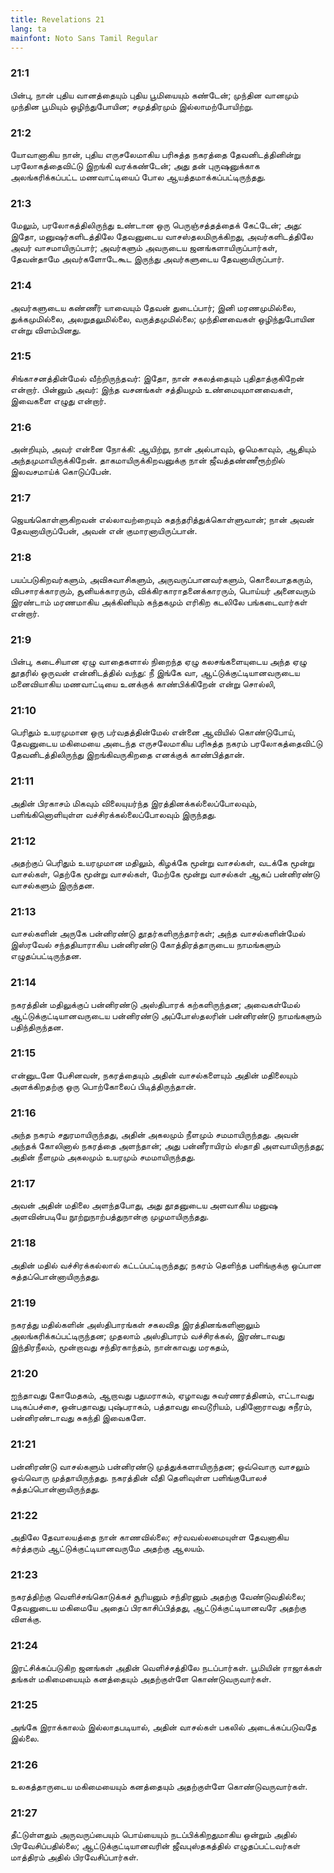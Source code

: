 ```yaml
---
title: Revelations 21
lang: ta
mainfont: Noto Sans Tamil Regular
---
```


###  21:1

பின்பு, நான் புதிய வானத்தையும் புதிய பூமியையும் கண்டேன்; முந்தின வானமும் முந்தின பூமியும் ஒழிந்துபோயின; சமுத்திரமும் இல்லாமற்போயிற்று.

###  21:2

யோவானாகிய நான், புதிய எருசலேமாகிய பரிசுத்த நகரத்தை தேவனிடத்தினின்று பரலோகத்தைவிட்டு இறங்கி வரக்கண்டேன்; அது தன் புருஷனுக்காக அலங்கரிக்கப்பட்ட மணவாட்டியைப் போல ஆயத்தமாக்கப்பட்டிருந்தது.

###  21:3

மேலும், பரலோகத்திலிருந்து உண்டான ஒரு பெருஞ்சத்தத்தைக் கேட்டேன்; அது: இதோ, மனுஷர்களிடத்திலே தேவனுடைய வாசஸ்தலமிருக்கிறது, அவர்களிடத்திலே அவர் வாசமாயிருப்பார்; அவர்களும் அவருடைய ஜனங்களாயிருப்பார்கள், தேவன்தாமே அவர்களோடேகூட இருந்து அவர்களுடைய தேவனாயிருப்பார்.

###  21:4

அவர்களுடைய கண்ணீர் யாவையும் தேவன் துடைப்பார்; இனி மரணமுமில்லை, துக்கமுமில்லை, அலறுதலுமில்லை, வருத்தமுமில்லை; முந்தினவைகள் ஒழிந்துபோயின என்று விளம்பினது.

###  21:5

சிங்காசனத்தின்மேல் வீற்றிருந்தவர்: இதோ, நான் சகலத்தையும் புதிதாத்குகிறேன் என்றார். பின்னும் அவர்: இந்த வசனங்கள் சத்தியமும் உண்மையுமானவைகள், இவைகளை எழுது என்றார்.

###  21:6

அன்றியும், அவர் என்னை நோக்கி: ஆயிற்று, நான் அல்பாவும், ஓமெகாவும், ஆதியும் அந்தமுமாயிருக்கிறேன். தாகமாயிருக்கிறவனுக்கு நான் ஜீவத்தண்ணீரூற்றில் இலவசமாய்க் கொடுப்பேன்.

###  21:7

ஜெயங்கொள்ளுகிறவன் எல்லாவற்றையும் சுதந்தரித்துக்கொள்ளுவான்; நான் அவன் தேவனாயிருப்பேன், அவன் என் குமாரனாயிருப்பான்.

###  21:8

பயப்படுகிறவர்களும், அவிசுவாசிகளும், அருவருப்பானவர்களும், கொலைபாதகரும், விபசாரக்காரரும், சூனியக்காரரும், விக்கிரகாராதனைக்காரரும், பொய்யர் அனைவரும் இரண்டாம் மரணமாகிய அக்கினியும் கந்தகமும் எரிகிற கடலிலே பங்கடைவார்கள் என்றார்.

###  21:9

பின்பு, கடைசியான ஏழு வாதைகளால் நிறைந்த ஏழு கலசங்களையுடைய அந்த ஏழு தூதரில் ஒருவன் என்னிடத்தில் வந்து: நீ இங்கே வா, ஆட்டுக்குட்டியானவருடைய மனைவியாகிய மணவாட்டியை உனக்குக் காண்பிக்கிறேன் என்று சொல்லி,

###  21:10

பெரிதும் உயரமுமான ஒரு பர்வதத்தின்மேல் என்னை ஆவியில் கொண்டுபோய், தேவனுடைய மகிமையை அடைந்த எருசலேமாகிய பரிசுத்த நகரம் பரலோகத்தைவிட்டு தேவனிடத்திலிருந்து இறங்கிவருகிறதை எனக்குக் காண்பித்தான்.

###  21:11

அதின் பிரகாசம் மிகவும் விலையுயர்ந்த இரத்தினக்கல்லைப்போலவும், பளிங்கினொளியுள்ள வச்சிரக்கல்லைப்போலவும் இருந்தது.

###  21:12

அதற்குப் பெரிதும் உயரமுமான மதிலும், கிழக்கே மூன்று வாசல்கள், வடக்கே மூன்று வாசல்கள், தெற்கே மூன்று வாசல்கள், மேற்கே மூன்று வாசல்கள் ஆகப் பன்னிரண்டு வாசல்களும் இருந்தன.

###  21:13

வாசல்களின் அருகே பன்னிரண்டு தூதர்களிருந்தார்கள்; அந்த வாசல்களின்மேல் இஸ்ரவேல் சந்ததியாராகிய பன்னிரண்டு கோத்திரத்தாருடைய நாமங்களும் எழுதப்பட்டிருந்தன.

###  21:14

நகரத்தின் மதிலுக்குப் பன்னிரண்டு அஸ்திபாரக் கற்களிருந்தன; அவைகள்மேல் ஆட்டுக்குட்டியானவருடைய பன்னிரண்டு அப்போஸ்தலரின் பன்னிரண்டு நாமங்களும் பதிந்திருந்தன.

###  21:15

என்னுடனே பேசினவன், நகரத்தையும் அதின் வாசல்களையும் அதின் மதிலையும் அளக்கிறதற்கு ஒரு பொற்கோலைப் பிடித்திருந்தான்.

###  21:16

அந்த நகரம் சதுரமாயிருந்தது, அதின் அகலமும் நீளமும் சமமாயிருந்தது. அவன் அந்தக் கோலினால் நகரத்தை அளந்தான்; அது பன்னீராயிரம் ஸ்தாதி அளவாயிருந்தது; அதின் நீளமும் அகலமும் உயரமும் சமமாயிருந்தது.

###  21:17

அவன் அதின் மதிலை அளந்தபோது, அது தூதனுடைய அளவாகிய மனுஷ அளவின்படியே நூற்றுநாற்பத்துநான்கு முழமாயிருந்தது.

###  21:18

அதின் மதில் வச்சிரக்கல்லால் கட்டப்பட்டிருந்தது; நகரம் தெளிந்த பளிங்குக்கு ஒப்பான சுத்தப்பொன்னாயிருந்தது.

###  21:19

நகரத்து மதில்களின் அஸ்திபாரங்கள் சகலவித இரத்தினங்களினாலும் அலங்கரிக்கப்பட்டிருந்தன; முதலாம் அஸ்திபாரம் வச்சிரக்கல், இரண்டாவது இந்திரநீலம், மூன்றாவது சந்திரகாந்தம், நான்காவது மரகதம்,

###  21:20

ஐந்தாவது கோமேதகம், ஆறாவது பதுமராகம், ஏழாவது சுவர்ணரத்தினம், எட்டாவது படிகப்பச்சை, ஒன்பதாவது புஷ்பராகம், பத்தாவது வைடூரியம், பதினோராவது சுநீரம், பன்னிரண்டாவது சுகந்தி இவைகளே.

###  21:21

பன்னிரண்டு வாசல்களும் பன்னிரண்டு முத்துக்களாயிருந்தன; ஒவ்வொரு வாசலும் ஒவ்வொரு முத்தாயிருந்தது. நகரத்தின் வீதி தெளிவுள்ள பளிங்குபோலச் சுத்தப்பொன்னாயிருந்தது.

###  21:22

அதிலே தேவாலயத்தை நான் காணவில்லை; சர்வவல்லமையுள்ள தேவனாகிய கர்த்தரும் ஆட்டுக்குட்டியானவருமே அதற்கு ஆலயம்.

###  21:23

நகரத்திற்கு வெளிச்சங்கொடுக்கச் சூரியனும் சந்திரனும் அதற்கு வேண்டுவதில்லை; தேவனுடைய மகிமையே அதைப் பிரகாசிப்பித்தது, ஆட்டுக்குட்டியானவரே அதற்கு விளக்கு.

###  21:24

இரட்சிக்கப்படுகிற ஜனங்கள் அதின் வெளிச்சத்திலே நடப்பார்கள். பூமியின் ராஜாக்கள் தங்கள் மகிமையையும் கனத்தையும் அதற்குள்ளே கொண்டுவருவார்கள்.

###  21:25

அங்கே இராக்காலம் இல்லாதபடியால், அதின் வாசல்கள் பகலில் அடைக்கப்படுவதே இல்லை.

###  21:26

உலகத்தாருடைய மகிமையையும் கனத்தையும் அதற்குள்ளே கொண்டுவருவார்கள்.

###  21:27

தீட்டுள்ளதும் அருவருப்பையும் பொய்யையும் நடப்பிக்கிறதுமாகிய ஒன்றும் அதில் பிரவேசிப்பதில்லை; ஆட்டுக்குட்டியானவரின் ஜீவபுஸ்தகத்தில் எழுதப்பட்டவர்கள் மாத்திரம் அதில் பிரவேசிப்பார்கள்.

